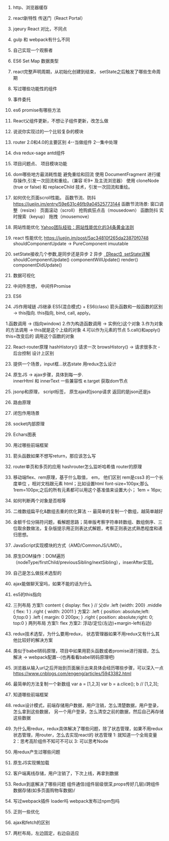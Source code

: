1. http、浏览器缓存

2. react新特性 传送门（React Portal）

3. jqeury React 对比，不同点

4. gulp 和 webpack有什么不同

5. 自己实现一个观察者

6. ES6 Set Map 数据类型

7. react完整声明周期，从初始化创建到结束， setState之后触发了哪些生命周期

8. 写过哪些功能性的组件

9. 事件委托

10. es6 promise有哪些方法

11. React父组件更新，不想让子组件更新，改怎么做

12. 说说你实现过的一个比较复杂的模块 

13. router 2.0和4.0的主要区别  4--当做组件  2--集中处理

14. dva  redux-sage   antd组件

15. 项目问题点、 项目模块功能

16. dom哪些地方最消耗性能
  避免重绘和回流
    使用 DocumentFragment 进行缓存操作,引发一次回流和重绘。（兼容 IE9+ 及主流浏览器）
    使用 cloneNode (true or false) 和 replaceChild 技术，引发一次回流和重绘。

40. 如何优化页面scroll性能。 函数节流、防抖
https://juejin.im/entry/59e631c46fb9a04525773144
  函数节流场景:
    窗口调整（resize）
    页面滚动（scroll）
    抢购疯狂点击（mousedown）
  函数防抖
    实时搜索（keyup）
    拖拽（mousemove）
27. 网站性能优化
[Yahoo团队经验：网站性能优化的34条黄金法则](http://www.ha97.com/2710.html)

43. react 性能优化
https://juejin.im/post/5ac34810f265da23870f0748
  shouldComponentUpdate -> PureComponent
  imuutable

17. setState接收几个参数,是同步还是异步  2  异步
[【React】setState详解](https://juejin.im/post/5a155f906fb9a045284622b4)
    shouldComponentUpdate()
    componentWillUpdate()
    render()
    componentDidUpdate()

18. 数据可视化

19. 中间件思想， 中间件Promise

20. ES6

21. JS作用域链  JS继承 ES5(混合模式) + ES6(class) 
  箭头函数和一般函数的区别 ->  this指向.
  this指向, bind, call, apply。 

  1.函数调用  ->  (指向window)
  2.作为构造函数调用  -> 实例化)这个对象
  3.作为对象的方法调用  -> this就是这个上级的对象
  4.可以作为元素的节点
  5.call()和apply()  this=改变后的 调用这个函数的对象

22. React-router原理  hashHistory() 请求一次   browsHistory() ->  请求很多次 - 后台控制 设计上区别

23. 提供一个场景，input框...状态state 用redux怎么设计


24. 原生JS -> ajax步骤，具体到每一步.   
innerHtml  和 innerText 一些兼容性 
e.target  获取dom节点

25. jsonp和原理， script标签， 原生ajax的jsonp请求 返回的是json还是js 

26. 路由原理



28. 闭包作用场景  

29. socket内部原理

30. Echars图表

31. 用过哪些前端框架

32. 箭头函数如果不想写return，那应该怎么写

33. router单页和多页的应用 hashrouter怎么监听哈希值  router的原理


34. 移动端flex、rem原理，基于什么取值， em， 他们区别
  rem是css3 的一个长度单位 ，相对文档跟元素 html；比如设置html font-size=100px;那么1rem=100px;之后的所有元素都可以用这个基准值来设置大小；
  1em = 16px;
35. 如何判断两个对象是否相等

36. 二维数组扁平化&数组去重的优化算法 -- 最简单的复制一个数组，越简单越好

37. 金额千位分隔符问题，看解题思路；简单版考察字符串转数组、数组倒序、三位取余数做法，复杂版提示用正则表达式解题，考察正则表达式熟悉程度和递归思想。

38. JavaScript实现模块的方式（AMD/CommonJS/UMD）。

39. 原生DOM操作：DOM遍历（nodeType/firstChild/previousSibling/nextSibling），inserAfter实现。



41. 自己是怎么做技术选型的

42. ajax能做聊天室吗，如果不能的话为什么



44. es5的this指向

45. 三列布局
方案1:
content { display: flex } // 父div
.left {width: 200}
.middle { flex: 1 }
.right { width: 20011 }
方案2:
.left { position: absolute;left: 0;top:0 }
.left {  margin: 0 200px; }
.right { position: absolute;right: 0; top:0 }
  两列布局
方案1:
  flex
方案2:
  浮动/定位(左边)+margin-left(右边)

46. redux技术选型，为什么要用redux， 状态管理器如果不用redux又有什么其他比较好的解决方案

47. 类似于babel转码原理，项目中如果用箭头函数或者promise进行报错，怎么解决 -> webpack配置--(也再看看babel转码原理吧)

48. 浏览器从输入url之后开始到页面展示出来具体会经历哪些步骤，可以深入一点
https://www.cnblogs.com/engeng/articles/5943382.html

49. 最简单的方法复制一个新数组
var a = [1,2,3]
var b = a.clice();
b // [1,2,3];

50. 知道哪些前端框架

51. redux设计模式，前端存储用户数据，用户注销，怎么清楚数据，用户登录，怎么拿到这些数据，
另一个用户登录，怎么清空之前的数据，然后自己再存储这些数据

52. 为什么用redux，redux具体解决了哪些问题，除了状态管理，如果不用redux状态管理，用router，怎么去实现react的
状态管理
  1: 就知道一个全局变量
  2：思考高阶组件不知可不可以
  3: 可以思考Node

53. 用redux产生过哪些问题

53. 原生JS实现懒加载

54. 客户端离线存储，用户注销了，下次上线，再拿到数据

55. Redux到底解决了哪些问题
    组件通信(组件层级很深,props传好几层)/跨组件数据存储(如多页面购物车数据)/

56. 写过webpack插件 loader吗 webpack发布过npm包吗

57. 正则一些优化

58. ajax和fetch的区别

59. 两栏布局，左边固定，右边自适应
